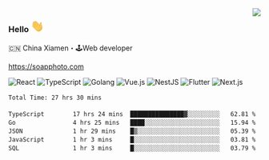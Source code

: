 <img align="right" src="https://github-readme-stats.vercel.app/api?username=yiiu&show_icons=false&bg_color=30,e96443,904e95&title_color=fff&text_color=fff" />

### Hello <img src="https://raw.githubusercontent.com/ABSphreak/ABSphreak/master/gifs/Hi.gif" width="26px" />
 
🇨🇳 China Xiamen・🕹Web developer

https://soapphoto.com

<p align="left"><img src="https://cdn.svgporn.com/logos/react.svg" alt="React" width="32" height="32"/> <img src="https://cdn.svgporn.com/logos/typescript-icon.svg" alt="TypeScript" width="32" height="32"/> <img src="https://cdn.svgporn.com/logos/gopher.svg" alt="Golang" width="32" height="32"/> <img src="https://cdn.svgporn.com/logos/vue.svg" alt="Vue.js" width="32" height="32"/> <img src="https://cdn.svgporn.com/logos/nestjs.svg" alt="NestJS" width="32" height="32"/> <img src="https://cdn.svgporn.com/logos/flutter.svg" alt="Flutter" width="32" height="32"/> <img src="https://cdn.svgporn.com/logos/nextjs-icon.svg" alt="Next.js" width="32" height="32"/></p>


<!--START_SECTION:waka-->

```txt
Total Time: 27 hrs 30 mins

TypeScript        17 hrs 24 mins  ███████████████▓░░░░░░░░░   62.81 %
Go                4 hrs 25 mins   ████░░░░░░░░░░░░░░░░░░░░░   15.94 %
JSON              1 hr 29 mins    █▒░░░░░░░░░░░░░░░░░░░░░░░   05.39 %
JavaScript        1 hr 3 mins     █░░░░░░░░░░░░░░░░░░░░░░░░   03.81 %
SQL               1 hr 3 mins     █░░░░░░░░░░░░░░░░░░░░░░░░   03.79 %
```

<!--END_SECTION:waka-->
